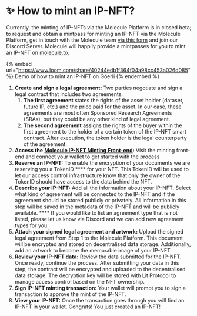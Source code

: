 # ✨ How to mint an IP-NFT?

Currently, the minting of IP-NFTs via the Molecule Platform is in closed beta; to request and obtain a mintpass for minting an IP-NFT via the Molecule Platform, get in touch with the Molecule team [via this form](https://airtable.com/shr9QN0tPPeK4GGjA) and join our Discord Server. Molecule will happily provide a mintpasses for you to mint an IP-NFT on [molecule.to](https://www.molecule.to). &#x20;

{% embed url="https://www.loom.com/share/40244edb1f364f04a98cc453a026d085" %}
Demo of how to mint an IP-NFT on Göerli
{% endembed %}

1. **Create and sign a legal agreement:** Two parties negotiate and sign a legal contract that includes two agreements:
   1. **The first agreement** states the rights of the asset holder (dataset, future IP, etc.) and the price paid for the asset. In our case, these agreements are most often Sponsored Research Agreements (SRAs), but they could be any other kind of legal agreement.
   2. **The second agreement** assigns the rights of the buyer within the first agreement to the holder of a certain token of the IP-NFT smart contract. After execution, the token holder is the legal counterparty of the agreement.
2. **Access the** [**Molecule IP-NFT Minting Front-end**](https://ip-nft.molecule.to/)**:** Visit the minting front-end and connect your wallet to get started with the process &#x20;
3. **Reserve an IP-NFT:** To enable the encryption of your documents we are reserving you a TokenID **** for your NFT. This TokenID will be used to let our access control infrastructure know that only the owner of the TokenID should have access to the data behind the NFT.&#x20;
4. **Describe your IP-NFT:** Add all the information about your IP-NFT. Select what kind of agreement will be connected to the IP-NFT and if the agreement should be stored publicly or privately. All information in this step will be saved in the metadata of the IP-NFT and will be publicly available. **** If you would like to list an agreement type that is not listed, please let us know via Discord and we can add new agreement types for you.
5. **Attach your signed legal agreement and artwork:** Upload the signed legal agreement from Step 1 to the Molecule Platform. This document will be encrypted and stored on decentralised data storage. Additionally, add an artwork to become the memorable image of your IP-NFT.
6. **Review your IP-NFT data:** Review the data submitted for the IP-NFT. Once ready, continue the process. After submitting your data in this step, the contract will be encrypted and uploaded to the decentralised data storage. The decryption key will be stored with Lit Protocol to manage access control based on the NFT ownership.&#x20;
7. **Sign IP-NFT minting transaction:** Your wallet will prompt you to sign a transaction to approve the mint of the IP-NFT.&#x20;
8. **View your IP-NFT:** Once the transaction goes through you will find an IP-NFT in your wallet. Congrats! You just created an IP-NFT!
